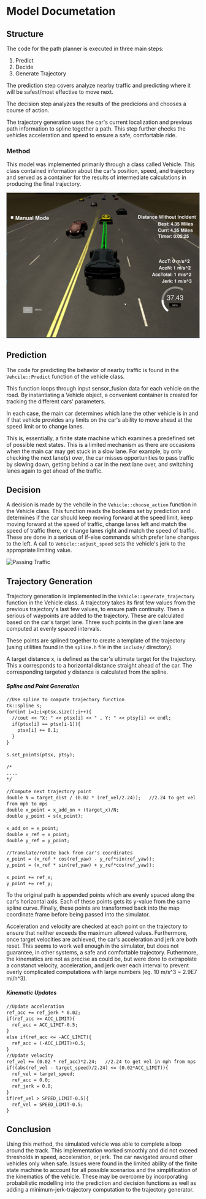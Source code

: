 # Model Documetation

## Structure
The code for the path planner is executed in three main steps:

1. Predict
2. Decide
3. Generate Trajectory

The prediction step covers analyze nearby traffic and predicting where it will be
safest/most effective to move next.

The decision step analyzes the results of the predicions and chooses a course of action.

The trajectory generation uses the car's current localization and previous path information
to spline together a path. This step further checks the vehicles acceleration and speed
to ensure a safe, comfortable ride.

### Method
This model was implemented primarily through a class called Vehicle.
This class contained information about the car's position, speed, and trajectory
and served as a container for the results of intermediate calculations in producing
the final trajectory.

![End of Loop](successful_run.png)

## Prediction

The code for predicting the behavior of nearby traffic is found in the `Vehcile::Predict`
function of the vehicle class.

This function loops through input sensor_fusion data for each vehicle on the road.
By instantiating a Vehicle object, a convenient container is created for tracking
the different cars' parameters.

In each case, the main car determines which lane the other vehicle is in and if that
vehicle provides any limits on the car's ability to move ahead at the speed limit or
to change lanes.

This is, essentially, a finite state machine which examines a predefined set of possible
next states. This is a limited mechanism as there are occasions when the main car may
get stuck in a slow lane. For example, by only checking the next lane(s) over, the car
misses opportunities to pass traffic by slowing down, getting behind a car in the next
lane over, and switching lanes again to get ahead of the traffic.

## Decision

A decision is made by the vehcile in the `Vehicle::choose_action` function in the Vehicle
class. This function reads the booleans set by prediction and determines if the car should
keep moving forward at the speed limit, keep moving forward at the speed of traffic,
change lanes left and match the speed of traffic there, or change lanes right and match the
speed of traffic. These are done in a serious of if-else commands which prefer lane changes to the 
left. A call to `Vehicle::adjust_speed` sets the vehicle's jerk to the appropriate limiting value.

![Passing Traffic](passing_vehicle.gif)

## Trajectory Generation

Trajectory generation is implemented in the `Vehicle::generate_trajectory` function in the
Vehicle class. A trajectory takes its first few values from the previous trajectory's last few values, to ensure path continuity. Then a serious of waypoints are added to the trajectory. These are calculated based on the car's target lane. Three such points in the given lane are computed at evenly spaced intervals.

These points are splined together to create a template of the trajectory (using utilities found in the `spline.h` file in the `include/` directory).

A target distance x, is defined as the car's ultimate target for the trajectory. This x corresponds to a horizontal distance straight ahead of the car. The corresponding targeted y distance is calculated from the spline.

#### _Spline and Point Generation_
```
//Use spline to compute trajectory function
tk::spline s;
for(int i=1;i<ptsx.size();i++){
  //cout << "X: " << ptsx[i] << " , Y: " << ptsy[i] << endl;
  if(ptsx[i] == ptsx[i-1]){
    ptsx[i] += 0.1;
  }
}

s.set_points(ptsx, ptsy);

/*
....
*/

//Compute next trajectory point
double N = target_dist / (0.02 * (ref_vel/2.24));	//2.24 to get vel from mph to mps
double x_point = x_add_on + (target_x)/N;
double y_point = s(x_point);

x_add_on = x_point;
double x_ref = x_point;
double y_ref = y_point;

//Translate/rotate back from car's coordinates
x_point = (x_ref * cos(ref_yaw) - y_ref*sin(ref_yaw));
y_point = (x_ref * sin(ref_yaw) + y_ref*cos(ref_yaw));

x_point += ref_x;
y_point += ref_y;
```

To the original path is appended points which are evenly spaced along the car's horizontal axis. Each of these points gets its y-value from the same spline curve. Finally, these points are transformed back into the map coordinate frame before being passed into the simulator.

Acceleration and velocity are checked at each point on the trajectory to ensure that neither exceeds the maximum allowed values. Furthermore, once target velocities are achieved, the car's acceleration and jerk are both reset. This seems to work well enough in the simulator, but does not guarantee, in other systems, a safe and comfortable trajectory. Futhermore, the kinematics are not as precise as could be, but were done to extrapolate a constanct velocity, acceleration, and jerk over each interval to prevent overly complicated computations with large numbers (eg. 10 m/s^3 ~ 2.9E7 mi/h^3).

#### _Kinematic Updates_
```
//Update acceleration
ref_acc += ref_jerk * 0.02;
if(ref_acc >= ACC_LIMIT){
  ref_acc = ACC_LIMIT-0.5;
}
else if(ref_acc <= -ACC_LIMIT){
  ref_acc = (-ACC_LIMIT)+0.5;
}
//Update velocity
ref_vel += (0.02 * ref_acc)*2.24;	//2.24 to get vel in mph from mps
if((abs(ref_vel - target_speed)/2.24) <= (0.02*ACC_LIMIT)){
  ref_vel = target_speed;
  ref_acc = 0.0;
  ref_jerk = 0.0;
}
if(ref_vel > SPEED_LIMIT-0.5){
  ref_vel = SPEED_LIMIT-0.5;
}
```

## Conclusion

Using this method, the simulated vehicle was able to complete a loop around the track. This implementation worked smoothly and did not exceed thresholds in speed, acceleration, or jerk. The car navigated around other vehicles only when safe. Issues were found in the limited ability of the finite state machine to account for all possible scenarios and the simplification of the kinematics of the vehicle. These may be overcome by incorporating probabilistic modelling into the prediction and decision functions as well as adding a minimum-jerk-trajectory computation to the trajectory generator.
